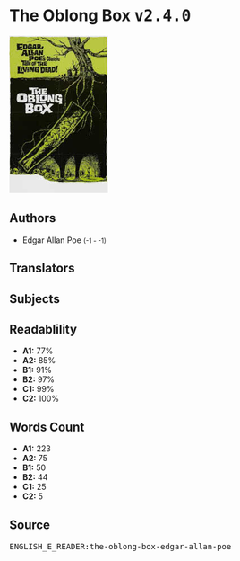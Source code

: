 # The Oblong Box <kbd>v2.4.0</kbd>

![](./cover.medium.jpg "")

## Authors


 - Edgar Allan Poe <small>(-1 - -1)</small>

## Translators



## Subjects



## Readablility


 - **A1:** 77%
 - **A2:** 85%
 - **B1:** 91%
 - **B2:** 97%
 - **C1:** 99%
 - **C2:** 100%

## Words Count


 - **A1:** 223
 - **A2:** 75
 - **B1:** 50
 - **B2:** 44
 - **C1:** 25
 - **C2:** 5

## Source


<kbd>ENGLISH_E_READER:the-oblong-box-edgar-allan-poe</kbd>
